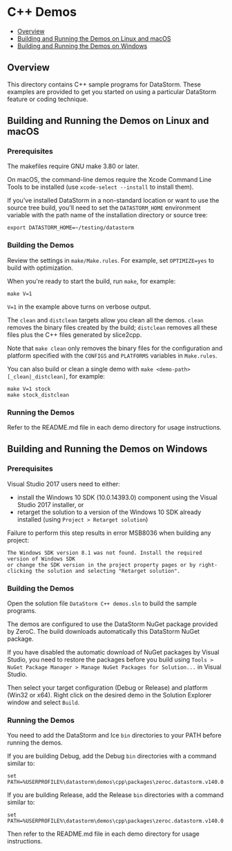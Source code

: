# C++ Demos

- [Overview](#overview)
- [Building and Running the Demos on Linux and macOS](#building-and-running-the-demos-on-linux-and-macos)
- [Building and Running the Demos on Windows](#building-and-running-the-demos-on-windows)

## Overview

This directory contains C++ sample programs for DataStorm. These examples are
provided to get you started on using a particular DataStorm feature or coding
technique.

## Building and Running the Demos on Linux and macOS

### Prerequisites

The makefiles require GNU make 3.80 or later.

On macOS, the command-line demos require the Xcode Command Line Tools to be
installed (use `xcode-select --install` to install them).

If you've installed DataStorm in a non-standard location or want to use the
source tree build, you'll need to set the `DATASTORM_HOME` environment variable
with the path name of the installation directory or source tree:
```
export DATASTORM_HOME=~/testing/datastorm
```

### Building the Demos

Review the settings in `make/Make.rules`. For example, set `OPTIMIZE=yes`
to build with optimization.

When you're ready to start the build, run `make`, for example:
```
make V=1
```

`V=1` in the example above turns on verbose output.

The `clean` and `distclean` targets allow you clean all the demos. `clean`
removes the binary files created by the build; `distclean` removes all these
files plus the C++ files generated by slice2cpp.

Note that `make clean` only removes the binary files for the configuration and
platform specified with the `CONFIGS` and `PLATFORMS` variables in `Make.rules`.

You can also build or clean a single demo with `make <demo-path>[_clean|_distclean]`,
for example:
```
make V=1 stock
make stock_distclean
```

### Running the Demos

Refer to the README.md file in each demo directory for usage instructions.

## Building and Running the Demos on Windows

### Prerequisites

Visual Studio 2017 users need to either:
 - install the Windows 10 SDK (10.0.14393.0) component using the Visual Studio 2017 
   installer, or
 - retarget the solution to a version of the Windows 10 SDK already installed
   (using `Project > Retarget solution`)
   
Failure to perform this step results in error MSB8036 when building any project:
```
The Windows SDK version 8.1 was not found. Install the required version of Windows SDK
or change the SDK version in the project property pages or by right-clicking the solution and selecting "Retarget solution".
```

### Building the Demos

Open the solution file `DataStorm C++ demos.sln` to build the sample programs.

The demos are configured to use the DataStorm NuGet package provided by ZeroC. 
The build downloads automatically this DataStorm NuGet package.

If you have disabled the automatic download of NuGet packages by Visual Studio,
you need to restore the packages before you build using `Tools > NuGet Package
Manager > Manage NuGet Packages for Solution...` in Visual Studio.

Then select your target configuration (Debug or Release) and platform (Win32
or x64). Right click on the desired demo in the Solution Explorer window and
select `Build`.

### Running the Demos

You need to add the DataStorm and Ice `bin` directories to your PATH before running
the demos.

If you are building Debug, add the Debug `bin` directories with a command similar
to:
```
set PATH=%USERPROFILE%\datastorm\demos\cpp\packages\zeroc.datastorm.v140.0.1.0\build\native\bin\x64\Debug;%USERPROFILE%\datastorm\demos\cpp\packages\zeroc.ice.v140.3.7.1\build\native\bin\x64\Debug;%PATH%
```

If you are building Release, add the Release `bin` directories with a command
similar to:
```
set PATH=%USERPROFILE%\datastorm\demos\cpp\packages\zeroc.datastorm.v140.0.1.0\build\native\bin\x64\Release;%USERPROFILE%\datastorm\demos\cpp\packages\zeroc.icev140.3.7.1\build\native\bin\x64\Release;%PATH%
```

Then refer to the README.md file in each demo directory for usage instructions.
